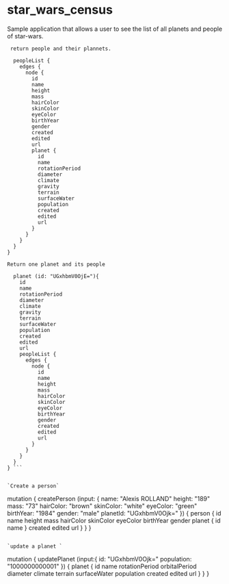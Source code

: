 # star_wars_census
Sample application that allows a user to see the list of all planets and people of star-wars. 

` return people and their plannets.`

```query {
  peopleList {
    edges {
      node {
        id
        name
        height
        mass
        hairColor
        skinColor
        eyeColor
        birthYear
        gender
        created
        edited
        url
        planet {
          id
          name
          rotationPeriod
          diameter
          climate
          gravity
          terrain
          surfaceWater
          population
          created
          edited
          url
        }
      }
    }
  }
}
```

`Return one planet and its people` 

``` query {
  planet (id: "UGxhbmV0OjE="){
    id
    name
    rotationPeriod
    diameter
    climate
    gravity
    terrain
    surfaceWater
    population
    created
    edited
    url
    peopleList {
      edges {
        node {
          id
          name
          height
          mass
          hairColor
          skinColor
          eyeColor
          birthYear
          gender
          created
          edited
          url
        }
      }
    }
  }
} ```


`Create a person` 

``` 

mutation {
  createPerson (input: {
    name: "Alexis ROLLAND"
    height: "189"
    mass: "73"
    hairColor: "brown"
    skinColor: "white"
    eyeColor: "green"
    birthYear: "1984"
    gender: "male"
    planetId: "UGxhbmV0Ojk="
  }) {
    person {
      id
      name
      height
      mass
      hairColor
      skinColor
      eyeColor
      birthYear
      gender
      planet {
        id
        name
      }
      created
      edited
      url
    }
  }
}
```

`update a planet ` 

```
mutation {
  updatePlanet (input:{
    id: "UGxhbmV0Ojk="
    population: "1000000000001"
  }) {
    planet {
      id
      name
      rotationPeriod
      orbitalPeriod
      diameter
      climate
      terrain
      surfaceWater
      population
      created
      edited
      url
    }
  }
}
```
